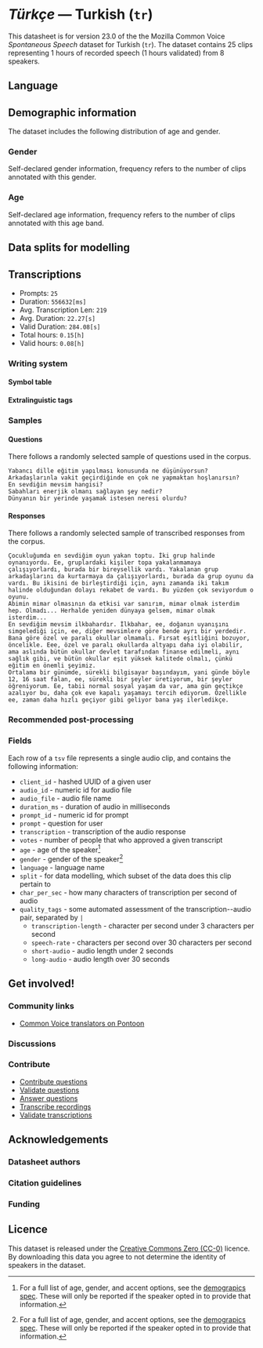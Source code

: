 # *Türkçe* &mdash; Turkish (`tr`)
This datasheet is for version 23.0 of the the Mozilla Common Voice *Spontaneous Speech* dataset 
for Turkish (`tr`). The dataset contains 25 clips representing 1 hours of recorded
speech (1 hours validated) from 8 speakers.

## Language
<!-- {{LANGUAGE_DESCRIPTION}} -->
<!-- Provide a brief (1-2 paragraph) description of your language -->

## Demographic information
The dataset includes the following distribution of age and gender.
<!-- You can get a lot of the information in this section from https://analyzer.cv-toolbox.web.tr/browse -->

### Gender
Self-declared gender information, frequency refers to the number of clips annotated with this gender.
<!-- {{GENDER_TABLE}} -->
<!-- @ AUTOMATICALLY GENERATED @ -->
<!-- | Gender | Frequency |
|--------|-----------|
| male, masculine | ? |
| undeclared | ? |
| female, feminine | ? | -->

### Age
Self-declared age information, frequency refers to the number of clips annotated with this age band.
<!-- {{AGE_TABLE}} -->
<!-- @ AUTOMATICALLY GENERATED @ -->
<!-- | Age band | Frequency |
|----------|-----------|
| teens | ? |
| twenties | ? |
| thirties | ? |
| fourties | ? |
| fifties | ? |
   ...if other age ranges are present in your data, add rows... -->

## Data splits for modelling

## Transcriptions

* Prompts: `25`
* Duration: `556632[ms]`
* Avg. Transcription Len: `219`
* Avg. Duration: `22.27[s]`
* Valid Duration: `284.08[s]`
* Total hours: `0.15[h]`
* Valid hours: `0.08[h]`

<!-- {{TRANSCRIPTIONS_DESCRIPTION}} -->
<!-- A description of the transcription system used -->

### Writing system
<!-- {{WRITING_SYSTEM_DESCRIPTION}} -->
<!-- @ OPTIONAL @ -->
<!-- A description of the writing system (or writing systems) used in the text corpus -->

#### Symbol table
<!-- {{ALPHABET_TABLE}} -->
<!-- @ OPTIONAL @ -->
<!-- If the writing system is alphabetic, you can include the valid alphabet here -->

#### Extralinguistic tags

### Samples

#### Questions
There follows a randomly selected sample of questions used in the corpus.

```
Yabancı dille eğitim yapılması konusunda ne düşünüyorsun?
Arkadaşlarınla vakit geçirdiğinde en çok ne yapmaktan hoşlanırsın?
En sevdiğin mevsim hangisi?
Sabahları enerjik olmanı sağlayan şey nedir?
Dünyanın bir yerinde yaşamak istesen neresi olurdu?
```

<!-- {{QUESTIONS_SAMPLE}} -->

#### Responses
There follows a randomly selected sample of transcribed responses from the corpus.

```
Çocukluğumda en sevdiğim oyun yakan toptu. İki grup halinde oynanıyordu. Ee, gruplardaki kişiler topa yakalanmamaya çalışıyorlardı, burada bir bireysellik vardı. Yakalanan grup arkadaşlarını da kurtarmaya da çalışıyorlardı, burada da grup oyunu da vardı. Bu ikisini de birleştirdiği için, aynı zamanda iki takım halinde olduğundan dolayı rekabet de vardı. Bu yüzden çok seviyordum o oyunu.
Abimin mimar olmasının da etkisi var sanırım, mimar olmak isterdim hep. Olmadı... Herhalde yeniden dünyaya gelsem, mimar olmak isterdim...
En sevdiğim mevsim ilkbahardır. İlkbahar, ee, doğanın uyanışını simgelediği için, ee, diğer mevsimlere göre bende ayrı bir yerdedir.
Bana göre özel ve paralı okullar olmamalı. Fırsat eşitliğini bozuyor, öncelikle. Eee, özel ve paralı okullarda altyapı daha iyi olabilir, ama aslında bütün okullar devlet tarafından finanse edilmeli, aynı sağlık gibi, ve bütün okullar eşit yüksek kalitede olmalı, çünkü eğitim en önemli şeyimiz.
Ortalama bir günümde, sürekli bilgisayar başındayım, yani günde böyle 12, 16 saat falan, ee, sürekli bir şeyler üretiyorum, bir şeyler öğreniyorum. Ee, tabii normal sosyal yaşam da var, ama gün geçtikçe azalıyor bu, daha çok eve kapalı yaşamayı tercih ediyorum. Özellikle ee, zaman daha hızlı geçiyor gibi geliyor bana yaş ilerledikçe.
```

<!-- {{TRANSCRIPTIONS_SAMPLE}} -->

### Recommended post-processing
<!-- {{RECOMMENDED_POSTPROCESSING_DESCRIPTION}} -->
<!-- @ OPTIONAL @ -->
<!-- What should people do before they use the data, for example Unicode normalisation or normalisation of extralinguistic tags -->

### Fields
Each row of a `tsv` file represents a single audio clip, and contains the following information:

* `client_id` - hashed UUID of a given user
* `audio_id` - numeric id for audio file
* `audio_file` - audio file name
* `duration_ms` - duration of audio in milliseconds
* `prompt_id` - numeric id for prompt
* `prompt` - question for user
* `transcription` - transcription of the audio response
* `votes` - number of people that who approved a given transcript
* `age` - age of the speaker[^1]
* `gender` - gender of the speaker[^1]
* `language` - language name
* `split` - for data modelling, which subset of the data does this clip pertain to
* `char_per_sec` - how many characters of transcription per second of audio
* `quality_tags` - some automated assessment of the transcription--audio pair, separated by `|`
   *  `transcription-length` - character per second under 3 characters per second
   * `speech-rate` - characters per second over 30 characters per second
   * `short-audio` - audio length under 2 seconds
   * `long-audio` - audio length over 30 seconds

#### 
[^1]: For a full list of age, gender, and accent options, see the
[demograpics
spec](https://github.com/common-voice/common-voice/blob/main/web/src/stores/demographics.ts). These
will only be reported if the speaker opted in to provide that
information.

## Get involved!

### Community links

* [Common Voice translators on Pontoon](https://pontoon.mozilla.org/tr/common-voice/contributors/)

<!-- {{COMMUNITY_LINKS_LIST}} -->
<!-- @ OPTIONAL @ -->
<!-- Links to community chats / fora -->

### Discussions
<!-- {{DISCUSSION_LINKS_LIST}} -->
<!-- @ OPTIONAL @ -->
<!-- Any links to discussions, for example on Discourse or other fora or blogs can be included here -->

### Contribute
* [Contribute questions](https://commonvoice.mozilla.org/spontaneous-speech/beta/question)
* [Validate questions](https://commonvoice.mozilla.org/spontaneous-speech/beta/validate)
* [Answer questions](https://commonvoice.mozilla.org/spontaneous-speech/beta/prompts)
* [Transcribe recordings](https://commonvoice.mozilla.org/spontaneous-speech/beta/transcribe)
* [Validate transcriptions](https://commonvoice.mozilla.org/spontaneous-speech/beta/check-transcript)
<!-- {{CONTRIBUTE_LINKS_LIST}} -->
<!-- Here you can include links for how to contribute to the dataset -->

## Acknowledgements

### Datasheet authors
<!-- {{DATASHEET_AUTHORS_LIST}} -->
<!-- A list in the format of: Your Name <email@email.com> -->

### Citation guidelines
<!-- {{CITATION_DESCRIPTION}} -->
<!-- @ OPTIONAL @ -->
<!-- If you published a paper and would like people to cite it, you can include the BiBTeX here -->

### Funding
<!-- {{FUNDING_DESCRIPTION}} -->
<!-- @ OPTIONAL @ -->
<!-- If you received any funding, you can include the acknowledgement here -->

## Licence
This dataset is released under the [Creative Commons Zero (CC-0)](https://creativecommons.org/public-domain/cc0/) licence. By downloading this data
you agree to not determine the identity of speakers in the dataset.